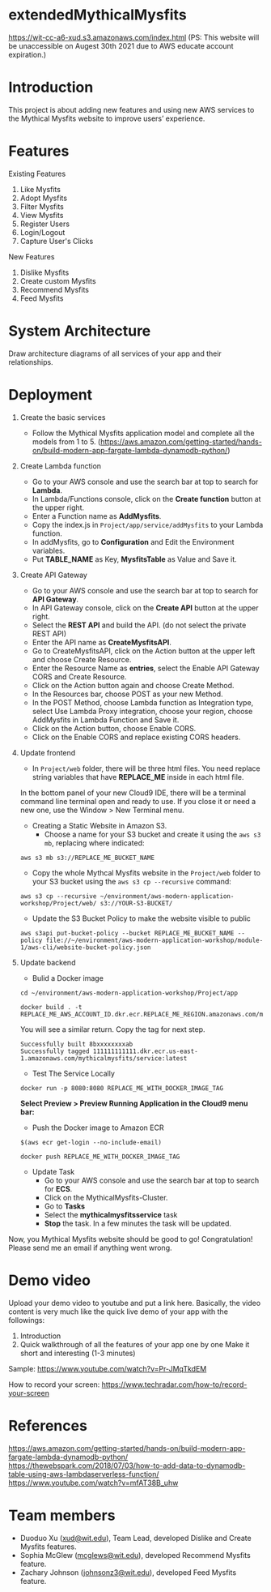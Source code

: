 # extendedMythicalMysfits
https://wit-cc-a6-xud.s3.amazonaws.com/index.html
(PS: This website will be unaccessible on Augest 30th 2021 due to AWS educate account expiration.)

# Introduction
This project is about adding new features and using new AWS services to the Mythical Mysfits website to improve users’ experience. 

# Features
Existing Features
  1. Like Mysfits
  2. Adopt Mysfits
  3. Filter Mysfits
  4. View Mysfits
  5. Register Users
  6. Login/Logout
  7. Capture User's Clicks
  
New Features
  1. Dislike Mysfits
  2. Create custom Mysfits
  3. Recommend Mysfits
  4. Feed Mysfits
  
# System Architecture
Draw architecture diagrams of all services of your app and their relationships.

# Deployment
  1. Create the basic services
      - Follow the Mythical Mysfits application model and complete all the models from 1 to 5. (https://aws.amazon.com/getting-started/hands-on/build-modern-app-fargate-lambda-dynamodb-python/)
  2. Create Lambda function
      - Go to your AWS console and use the search bar at top to search for __Lambda__.
      - In Lambda/Functions console, click on the __Create function__ button at the upper right.
      - Enter a Function name as __AddMysfits__.
      - Copy the index.js in ```Project/app/service/addMysfits``` to your Lambda function.
      - In addMysfits, go to __Configuration__ and Edit the Environment variables.
      - Put __TABLE_NAME__ as Key, __MysfitsTable__ as Value and Save it.
  3. Create API Gateway
      - Go to your AWS console and use the search bar at top to search for __API Gateway__.
      - In API Gateway console, click on the __Create API__ button at the upper right.
      - Select the __REST API__ and build the API. (do not select the private REST API)
      - Enter the API name as __CreateMysfitsAPI__.
      - Go to CreateMysfitsAPI, click on the Action button at the upper left and choose Create Resource.
      - Enter the Resource Name as __entries__, select the Enable API Gateway CORS and Create Resource.
      - Click on the Action button again and choose Create Method.
      - In the Resources bar, choose POST as your new Method.
      - In the POST Method, choose Lambda function as Integration type, select Use Lambda Proxy integration, choose your region, choose AddMysfits in Lambda Function and Save it.
      - Click on the Action button, choose Enable CORS.
      - Click on the Enable CORS and replace existing CORS headers.
  4. Update frontend
      - In ```Project/web``` folder, there will be three html files. You need replace string variables that have __REPLACE_ME__ inside in each html file.
      
      In the bottom panel of your new Cloud9 IDE, there will be a terminal command line terminal open and ready to use. If you close it or need a new one, use the Window > New Terminal menu.  
      - Creating a Static Website in Amazon S3.
        - Choose a name for your S3 bucket and create it using the ```aws s3 mb```, replacing where indicated:
      ```
      aws s3 mb s3://REPLACE_ME_BUCKET_NAME
      ```
      - Copy the whole Mythcal Mysfits website in the ```Project/web``` folder to your S3 bucket using the ```aws s3 cp --recursive``` command:
      ```
      aws s3 cp --recursive ~/environment/aws-modern-application-workshop/Project/web/ s3://YOUR-S3-BUCKET/
      ```
      - Update the S3 Bucket Policy to make the website visible to public
      ```
      aws s3api put-bucket-policy --bucket REPLACE_ME_BUCKET_NAME --policy file://~/environment/aws-modern-application-workshop/module-1/aws-cli/website-bucket-policy.json
      ```
   5. Update backend
      - Bulid a Docker image
      ```
      cd ~/environment/aws-modern-application-workshop/Project/app
      ```
      ```
      docker build . -t REPLACE_ME_AWS_ACCOUNT_ID.dkr.ecr.REPLACE_ME_REGION.amazonaws.com/mythicalmysfits/service:latest
      ```
      You will see a similar return. Copy the tag for next step.
      ```
      Successfully built 8bxxxxxxxxab
      Successfully tagged 111111111111.dkr.ecr.us-east-1.amazonaws.com/mythicalmysfits/service:latest
      ```
      - Test The Service Locally
      ```
      docker run -p 8080:8080 REPLACE_ME_WITH_DOCKER_IMAGE_TAG
      ```
      __Select Preview > Preview Running Application in the Cloud9 menu bar:__
      
      - Push the Docker image to Amazon ECR
      ```
      $(aws ecr get-login --no-include-email)
      ```
      ```
      docker push REPLACE_ME_WITH_DOCKER_IMAGE_TAG
      ```
      - Update Task
        - Go to your AWS console and use the search bar at top to search for __ECS__.
        - Click on the MythicalMysfits-Cluster.
        - Go to __Tasks__
        - Select the __mythicalmysfitsservice__ task
        - __Stop__ the task. In a few minutes the task will be updated.

Now, you Mythical Mysfits website should be good to go! Congratulation! Please send me an email if anything went wrong.

# Demo video
Upload your demo video to youtube and put a link here. Basically, the video content is very much like the quick live demo of your app with the followings:

  1. Introduction
  2. Quick walkthrough of all the features of your app one by one
Make it short and interesting (1-3 minutes)

Sample: https://www.youtube.com/watch?v=Pr-JMqTkdEM

How to record your screen: https://www.techradar.com/how-to/record-your-screen

# References
https://aws.amazon.com/getting-started/hands-on/build-modern-app-fargate-lambda-dynamodb-python/
https://thewebspark.com/2018/07/03/how-to-add-data-to-dynamodb-table-using-aws-lambdaserverless-function/
https://www.youtube.com/watch?v=mfAT38B_uhw

# Team members
* Duoduo Xu (xud@wit.edu), Team Lead, developed Dislike and Create Mysfits features.
* Sophia McGlew (mcglews@wit.edu), developed Recommend Mysfits feature.
* Zachary Johnson (johnsonz3@wit.edu), developed Feed Mysfits feature.
